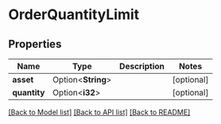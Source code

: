 # OrderQuantityLimit

## Properties

Name | Type | Description | Notes
------------ | ------------- | ------------- | -------------
**asset** | Option<**String**> |  | [optional]
**quantity** | Option<**i32**> |  | [optional]

[[Back to Model list]](../README.md#documentation-for-models) [[Back to API list]](../README.md#documentation-for-api-endpoints) [[Back to README]](../README.md)


